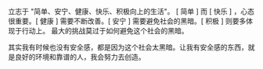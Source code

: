 立志于 "简单、安宁、健康、快乐、积极向上的生活"。 [ 简单 ] 而 [ 快乐 ] ，心态很重要。[ 健康 ] 需要不断改善。[ 安宁 ] 需要避免社会的黑暗。[ 积极 ] 则要多体现于行动上。 最大的挑战莫过于如何避免这个社会的黑暗。

其实我有时候也没有安全感，都是因为这个社会太黑暗。让我有安全感的东西，就是良好的环境和靠谱的人，我会努力去创造。
